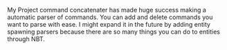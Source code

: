 My Project command concatenater has made huge success making a automatic parser of commands. You can add and delete commands you want to parse with ease.
I might expand it in the future by adding entity spawning parsers because there are so many things you can do to entities through NBT.
